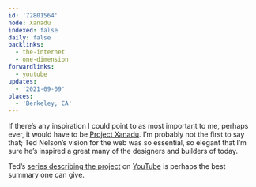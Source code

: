 ```yaml
---
id: '72801564'
node: Xanadu
indexed: false
daily: false
backlinks:
  - the-internet
  - one-dimension
forwardlinks:
  - youtube
updates:
  - '2021-09-09'
places:
  - 'Berkeley, CA'
---
```


If there’s any inspiration I could point to as most important to me, perhaps ever, it would have to be [Project Xanadu](https://xanadu.com/). I’m probably not the first to say that; Ted Nelson’s vision for the web was so essential, so elegant that I’m sure he’s inspired a great many of the designers and builders of today.

Ted’s [series describing the project](https://youtu.be/hMKy52Intac) on [YouTube](youtube.md) is perhaps the best summary one can give.
